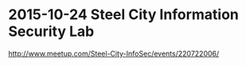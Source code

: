 # 2015-10-24 Steel City Information Security Lab  

http://www.meetup.com/Steel-City-InfoSec/events/220722006/  

